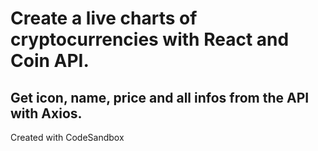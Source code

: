 # Create a live charts of cryptocurrencies with React and Coin API.
## Get icon, name, price and all infos from the API with Axios.
Created with CodeSandbox
